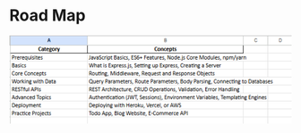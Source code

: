 <div style="text-align: 'center'">
<h1>Road Map</h1>
<img src="road map.png" alt="Road Map">

  
</div>
